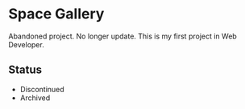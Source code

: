 # Space Gallery

Abandoned project.
No longer update.
This is my first project in Web Developer.

## Status

- Discontinued
- Archived
